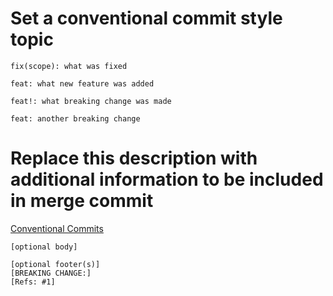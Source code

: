 # Set a conventional commit style topic

```
fix(scope): what was fixed
```

```
feat: what new feature was added
```

```
feat!: what breaking change was made
```

```
feat: another breaking change
```

# Replace this description with additional information to be included in merge commit

[Conventional Commits](https://www.conventionalcommits.org/en/v1.0.0/)

```
[optional body]

[optional footer(s)]
[BREAKING CHANGE:]
[Refs: #1]
```

